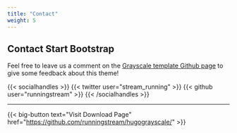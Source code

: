 ```yaml
---
title: "Contact"
weight: 5
---
```


## Contact Start Bootstrap

Feel free to leave us a comment on the [Grayscale template Github page](https://github.com/runningstream/hugograyscale/) to give some feedback about this theme!

{{< socialhandles >}}
    {{< twitter user="stream_running" >}}
    {{< github user="runningstream" >}}
{{< /socialhandles >}}

---

{{< big-button text="Visit Download Page" href="https://github.com/runningstream/hugograyscale/" >}}

